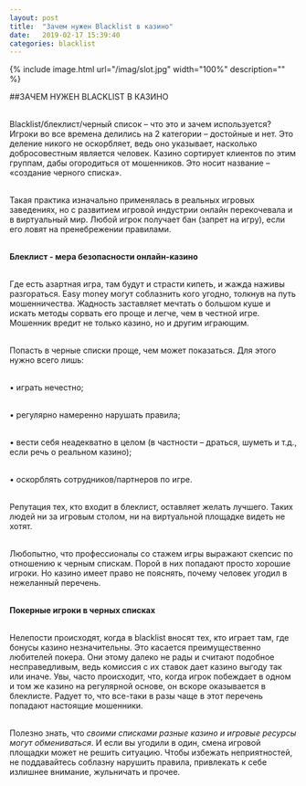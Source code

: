 ```yaml
---
layout: post
title:  "Зачем нужен Blacklist в казино"
date:   2019-02-17 15:39:40
categories: blacklist
---
```


{% include image.html url="/imag/slot.jpg" width="100%" description="" %}

##ЗАЧЕМ НУЖЕН BLACKLIST В КАЗИНО

<br>Blacklist/блеклист/черный список – что это и зачем используется? Игроки во все времена делились на 2 категории – достойные и нет. Это деление никого не оскорбляет, ведь оно указывает, насколько добросовестным является человек. Казино сортирует клиентов по этим группам, дабы огородиться от мошенников. Это носит название – «создание черного списка».

<br>Такая практика изначально применялась в реальных игровых заведениях, но с развитием игровой индустрии онлайн перекочевала и в виртуальный мир. Любой игрок получает бан (запрет на игру), если его ловят на пренебрежении правилами.

<br><strong>Блеклист - мера безопасности онлайн-казино</strong>

<br>Где есть азартная игра, там будут и страсти кипеть, и жажда наживы разгораться. Easy money могут соблазнить кого угодно, толкнув на путь мошенничества.  Жадность заставляет мечтать о большом куше и искать методы сорвать его проще и легче, чем в честной игре. Мошенник вредит не только казино, но и другим играющим.

<br>Попасть в черные списки проще, чем может показаться. Для этого нужно всего лишь:

<br>•	играть нечестно;

<br>•	регулярно намеренно нарушать правила;

<br>•	вести себя неадекватно в целом (в частности – драться, шуметь и т.д., если речь о реальном казино);

<br>•	оскорблять сотрудников/партнеров по игре.

<br>Репутация тех, кто входит в блеклист, оставляет желать лучшего. Таких людей ни за игровым столом, ни на виртуальной площадке видеть не хотят.

<br>Любопытно, что профессионалы со стажем игры выражают скепсис по отношению к черным спискам. Порой в них попадают просто хорошие игроки. Но казино имеет право не пояснять, почему человек угодил в нежеланный перечень.

<br><strong>Покерные игроки в черных списках</strong>

<br>Нелепости происходят, когда в blacklist вносят тех, кто играет там, где бонусы казино незначительны. Это касается преимущественно любителей покера. Они этому далеко не рады и считают подобное несправедливым, ведь комиссия с их ставок дает казино выгоду так или иначе. Увы, часто происходит, что, когда игрок побеждает в одном и том же казино на регулярной основе, он вскоре оказывается в блеклисте. Радует то, что все-таки в разы чаще в этот перечень попадают настоящие мошенники.

<br>Полезно знать, что <i>своими списками разные казино и игровые ресурсы могут обмениваться</i>. И если вы угодили в один, смена игровой площадки может не решить ситуацию. Чтобы избежать неприятностей, не поддавайтесь соблазну нарушить правила, привлекать к себе излишнее внимание, жульничать и прочее. 
